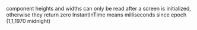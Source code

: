

component heights and widths can only be read after a screen is initialized, otherwise they return zero
InstantInTime means milliseconds since epoch (1,1,1970 midnight)